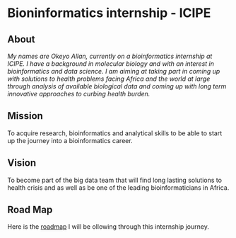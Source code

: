 # Bioninformatics internship - ICIPE    

## About
_My names are Okeyo Allan, currently on a bioinformatics internship at ICIPE. I have a background in molecular biology and with an interest in bioinformatics and data science. I am aiming at taking part in coming up with solutions to health problems facing Africa and the world at large through analysis of available biological data and coming up with long term  innovative approaches to curbing health burden._    

## Mission
To acquire research, bioinformatics and analytical skills to be able to start up the journey into a bioinformatics career.    

## Vision
To become part of the big data team that will find long lasting solutions to health crisis and as well as be one of the leading bioinformaticians in Africa.    

## Road Map
Here is the [roadmap](https://github.com/okeyoallan/bioinformatics-internship/issues/1) I will be ollowing through this internship journey.



